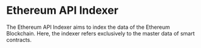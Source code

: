 # Ethereum API Indexer

The Ethereum API Indexer aims to index the data of the Ethereum Blockchain. Here, the indexer refers exclusively to the master data of smart contracts.